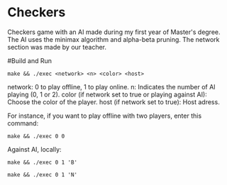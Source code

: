 # Checkers
Checkers game with an AI made during my first year of Master's degree.
The AI uses the minimax algorithm and alpha-beta pruning.
The network section was made by our teacher.

#Build and Run
```shell
make && ./exec <network> <n> <color> <host>
```
network: 0 to play offline, 1 to play online.
n: Indicates the number of AI playing (0, 1 or 2).
color (if network set to true or playing against AI): Choose the color of the player.
host (if network set to true): Host adress.

For instance, if you want to play offline with two players, enter this command:
```shell
make && ./exec 0 0
```

Against AI, locally:
```shell
make && ./exec 0 1 'B'
```
```shell
make && ./exec 0 1 'N'
```
